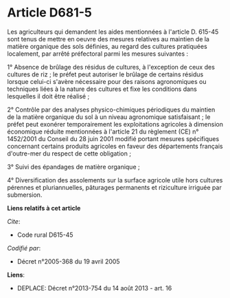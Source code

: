 # Article D681-5

Les agriculteurs qui demandent les aides mentionnées à l'article D. 615-45 sont tenus de mettre en oeuvre des mesures
relatives au maintien de la matière organique des sols définies, au regard des cultures pratiquées localement, par arrêté
préfectoral parmi les mesures suivantes :

1° Absence de brûlage des résidus de cultures, à l'exception de ceux des cultures de riz ; le préfet peut autoriser le
brûlage de certains résidus lorsque celui-ci s'avère nécessaire pour des raisons agronomiques ou techniques liées à la nature
des cultures et fixe les conditions dans lesquelles il doit être réalisé ;

2° Contrôle par des analyses physico-chimiques périodiques du maintien de la matière organique du sol à un niveau agronomique
satisfaisant ; le préfet peut exonérer temporairement les exploitations agricoles à dimension économique réduite mentionnées
à l'article 21 du règlement (CE) n° 1452/2001 du Conseil du 28 juin 2001 modifié portant mesures spécifiques concernant
certains produits agricoles en faveur des départements français d'outre-mer du respect de cette obligation ;

3° Suivi des épandages de matière organique ;

4° Diversification des assolements sur la surface agricole utile hors cultures pérennes et pluriannuelles, pâturages
permanents et riziculture irriguée par submersion.

**Liens relatifs à cet article**

_Cite_:

  - Code rural D615-45

_Codifié par_:

  - Décret n°2005-368 du 19 avril 2005

**Liens**:

  - DEPLACE: Décret n°2013-754 du 14 août 2013 - art. 16
